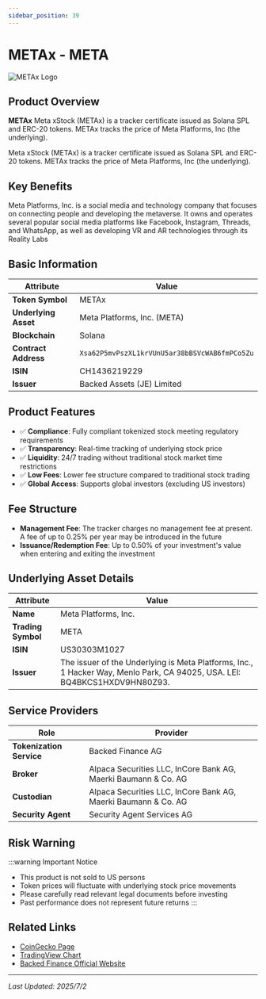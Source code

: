 ```yaml
---
sidebar_position: 39
---
```


# METAx - META

![METAx Logo](/img/tokens/metax.svg)

## Product Overview

**METAx** Meta xStock (METAx) is a tracker certificate issued as Solana SPL and ERC-20 tokens. METAx tracks the price of Meta Platforms, Inc (the underlying).

Meta xStock (METAx) is a tracker certificate issued as Solana SPL and ERC-20 tokens. METAx tracks the price of Meta Platforms, Inc (the underlying).

## Key Benefits

Meta Platforms, Inc. is a social media and technology company that focuses on connecting people and developing the metaverse. It owns and operates several popular social media platforms like Facebook, Instagram, Threads, and WhatsApp, as well as developing VR and AR technologies through its Reality Labs

## Basic Information

| Attribute | Value |
|------|----|
| **Token Symbol** | METAx |
| **Underlying Asset** | Meta Platforms, Inc. (META) |
| **Blockchain** | Solana |
| **Contract Address** | `Xsa62P5mvPszXL1krVUnU5ar38bBSVcWAB6fmPCo5Zu` |
| **ISIN** | CH1436219229 |
| **Issuer** | Backed Assets (JE) Limited |

## Product Features

- ✅ **Compliance**: Fully compliant tokenized stock meeting regulatory requirements
- ✅ **Transparency**: Real-time tracking of underlying stock price
- ✅ **Liquidity**: 24/7 trading without traditional stock market time restrictions
- ✅ **Low Fees**: Lower fee structure compared to traditional stock trading
- ✅ **Global Access**: Supports global investors (excluding US investors)

## Fee Structure

- **Management Fee**: The tracker charges no management fee at present. A fee of up to 0.25% per year may be introduced in the future
- **Issuance/Redemption Fee**: Up to 0.50% of your investment's value when entering and exiting the investment

## Underlying Asset Details

| Attribute | Value |
|------|----|
| **Name** | Meta Platforms, Inc. |
| **Trading Symbol** | META |
| **ISIN** | US30303M1027 |
| **Issuer** | The issuer of the Underlying is Meta Platforms, Inc., 1 Hacker Way, Menlo Park, CA 94025, USA. LEI: BQ4BKCS1HXDV9HN80Z93. |

## Service Providers

| Role | Provider |
|------|----|
| **Tokenization Service** | Backed Finance AG |
| **Broker** | Alpaca Securities LLC, InCore Bank AG, Maerki Baumann & Co. AG |
| **Custodian** | Alpaca Securities LLC, InCore Bank AG, Maerki Baumann & Co. AG |
| **Security Agent** | Security Agent Services AG |

## Risk Warning

:::warning Important Notice
- This product is not sold to US persons
- Token prices will fluctuate with underlying stock price movements
- Please carefully read relevant legal documents before investing
- Past performance does not represent future returns
:::

## Related Links

- [CoinGecko Page](https://www.coingecko.com/)
- [TradingView Chart](https://www.tradingview.com/)
- [Backed Finance Official Website](https://backed.fi/)

---

*Last Updated: 2025/7/2*
